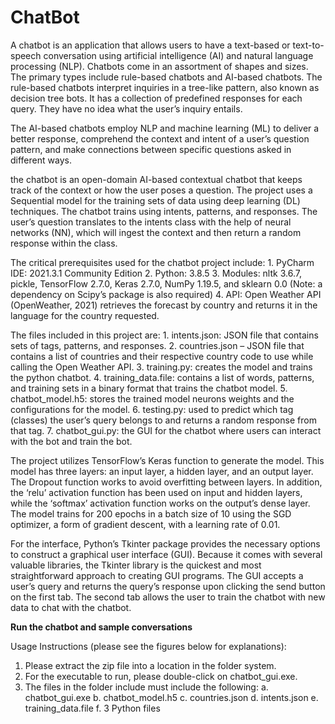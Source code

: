 # ChatBot

A chatbot is an application that allows users to have a text-based or text-to-speech conversation using artificial intelligence (AI) and natural language processing (NLP). Chatbots come in an assortment of shapes and sizes. The primary types include rule-based chatbots and AI-based chatbots. 
The rule-based chatbots interpret inquiries in a tree-like pattern, also known as decision tree bots. It has a collection of predefined responses for each query. They have no idea what the user’s inquiry entails.

The AI-based chatbots employ NLP and machine learning (ML) to deliver a better response, comprehend the context and intent of a user’s question pattern, and make connections between specific questions asked in different ways.

the chatbot is an open-domain AI-based contextual chatbot that keeps track of the context or how the user poses a question. The project uses a Sequential model for the training sets of data using deep learning (DL) techniques. 
The chatbot trains using intents, patterns, and responses. The user’s question translates to the intents class with the help of neural networks (NN), which will ingest the context and then return a random response within the class.

The critical prerequisites used for the chatbot project include:
    1. PyCharm IDE: 2021.3.1 Community Edition
    2. Python: 3.8.5
    3. Modules: nltk 3.6.7, pickle, TensorFlow 2.7.0, Keras 2.7.0, NumPy 1.19.5, and sklearn 0.0 (Note: a dependency on Scipy’s package is also required)
    4. API: Open Weather API (OpenWeather, 2021) retrieves the forecast by country and returns it in the language for the country requested.

The files included in this project are:
    1. intents.json: JSON file that contains sets of tags, patterns, and responses. 
    2. countries.json – JSON file that contains a list of countries and their respective country code to use while calling the Open Weather API.
    3. training.py: creates the model and trains the python chatbot.
    4. training_data.file: contains a list of words, patterns, and training sets in a binary format that trains the chatbot model.
    5. chatbot_model.h5: stores the trained model neurons weights and the configurations for the model.
    6. testing.py: used to predict which tag (classes) the user’s query belongs to and returns a random response from that tag.
    7. chatbot_gui.py: the GUI for the chatbot where users can interact with the bot and train the bot.

The project utilizes TensorFlow’s Keras function to generate the model. This model has three layers: an input layer, a hidden layer, and an output layer. The Dropout function works to avoid overfitting between layers. In addition, the ‘relu’ activation function has been used on input and hidden layers, while the ‘softmax’ activation function works on the output’s dense layer. The model trains for 200 epochs in a batch size of 10 using the SGD optimizer, a form of gradient descent, with a learning rate of 0.01.

For the interface, Python’s Tkinter package provides the necessary options to construct a graphical user interface (GUI). Because it comes with several valuable libraries, the Tkinter library is the quickest and most straightforward approach to creating GUI programs. The GUI accepts a user’s query and returns the query’s response upon clicking the send button on the first tab. The second tab allows the user to train the chatbot with new data to chat with the chatbot.

**Run the chatbot and sample conversations**

Usage Instructions (please see the figures below for explanations):
1. Please extract the zip file into a location in the folder system.
2. For the executable to run, please double-click on chatbot_gui.exe.
3. The files in the folder include must include the following:
   a. chatbot_gui.exe
   b. chatbot_model.h5
   c. countries.json
   d. intents.json
   e. training_data.file
   f. 3 Python files

